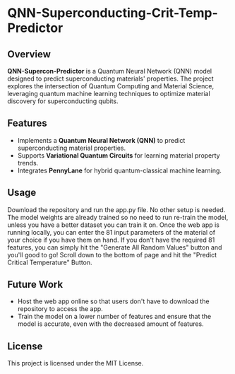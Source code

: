 # QNN-Superconducting-Crit-Temp-Predictor


## Overview
**QNN-Supercon-Predictor** is a Quantum Neural Network (QNN) model designed to predict superconducting materials' properties. The project explores the intersection of Quantum Computing and Material Science, leveraging quantum machine learning techniques to optimize material discovery for superconducting qubits.

## Features
- Implements a **Quantum Neural Network (QNN)** to predict superconducting material properties.
- Supports **Variational Quantum Circuits** for learning material property trends.
- Integrates **PennyLane** for hybrid quantum-classical machine learning.

## Usage
Download the repository and run the app.py file. No other setup is needed. The model weights are already trained so no need to run re-train the model, unless you have a better dataset you can train it on.
Once the web app is running locally, you can enter the 81 input parameters of the material of your choice if you have them on hand. If you don't have the required 81 features, you can simply hit the "Generate All Random Values" button and you'll good to go! Scroll down to the bottom of page and hit the "Predict Critical Temperature" Button. 



## Future Work
- Host the web app online so that users don't have to download the repository to access the app.
- Train the model on a lower number of features and ensure that the model is accurate, even with the decreased amount of features.

## License
This project is licensed under the MIT License.


